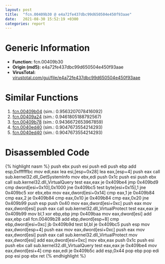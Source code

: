 ```yaml
---
layout: post
title:  "fcn.00409b30 @ e4a72fe437dbc99d650504e450f93aae"
date:   2021-08-30 15:52:19 +0300
categories: report
---
```


# Generic Information
- **Function:** fcn.00409b30
- **Origin (md5):** e4a72fe437dbc99d650504e450f93aae
- **VirusTotal:** [virustotal.com/gui/file/e4a72fe437dbc99d650504e450f93aae][virustotal_ref]



# Similar Functions

1. [fcn.00409b04][similar_1_ref] (sim.: 0.9563207078416092)
2. [fcn.00409a24][similar_2_ref] (sim.: 0.9461805188792567)
3. [fcn.00409b78][similar_3_ref] (sim.: 0.9436672653967859)
4. [fcn.0040ed40][similar_4_ref] (sim.: 0.9047673554214293)
5. [fcn.0040ed40][similar_5_ref] (sim.: 0.9047673554214293)


# Disassembled Code

{% highlight nasm %}
push ebx
push esi
push edi
push ebp
add esp,0xffffffbc
mov edi,eax
lea esi,[esp+0x28]
lea eax,[esp+4]
push eax
call sub.kernel32.dll_GetSystemInfo
mov ebx,edi
push 0x1c
push esi
push ebx
call sub.kernel32.dll_VirtualQuery
test eax,eax
je 0x409be4
jmp 0x409bd9
cmp dword[esi+0x10],0x1000
jne 0x409bc5
test byte[esi+0x15],1
jne 0x409bc5
xor ebx,ebx
mov eax,dword[esi+0x14]
cmp eax,1
je 0x409b84
cmp eax,2
je 0x409b84
cmp eax,0x10
je 0x409b84
cmp eax,0x20
jne 0x409b99
push esp
push 0x40
mov eax,dword[esi+0xc]
push eax
mov eax,dword[esi]
push eax
call sub.kernel32.dll_VirtualProtect
test eax,eax
je 0x409b99
mov bl,1
xor ebp,ebp
jmp 0x409baa
mov eax,dword[esi]
add eax,ebp
call fcn.00409b28
add ebp,dword[esp+8]
cmp ebp,dword[esi+0xc]
jb 0x409b9d
test bl,bl
je 0x409bc5
push esp
mov eax,dword[esp+4]
push eax
mov eax,dword[esi+0xc]
push eax
mov eax,dword[esi]
push eax
call sub.kernel32.dll_VirtualProtect
mov eax,dword[esi]
add eax,dword[esi+0xc]
mov ebx,eax
push 0x1c
push esi
push ebx
call sub.kernel32.dll_VirtualQuery
test eax,eax
je 0x409be4
mov eax,dword[esi+4]
cmp eax,edi
je 0x409b5c
add esp,0x44
pop ebp
pop edi
pop esi
pop ebx
ret 
{% endhighlight %}


[similar_1_ref]: /report/fcn.00409b04@e1cfd2251920da7635928443c90c6b4d
[similar_2_ref]: /report/fcn.00409a24@241e401b92b37dc9e35b2948d20d17b3
[similar_3_ref]: /report/fcn.00409b78@7610eb4a4e290563f87db1cc0480b6e7
[similar_4_ref]: /report/fcn.0040ed40@5d991d1a7a9b58aecd5ee95b2d0d7bd9
[similar_5_ref]: /report/fcn.0040ed40@a8c51c88e2272f2397cc463a3ffa4544
[virustotal_ref]: https://www.virustotal.com/gui/file/e4a72fe437dbc99d650504e450f93aae